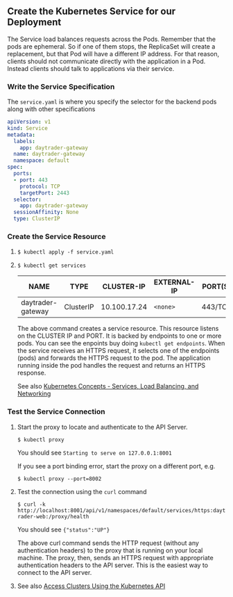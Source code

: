             
## Create the Kubernetes Service for our Deployment

The Service load balances requests across the Pods. Remember that the pods are ephemeral. So if one of them stops, the ReplicaSet will 
create a replacement, but that Pod will have a different IP address. For that reason, clients should not communicate directly with the 
application in a Pod. Instead clients should talk to applications via their service. 
    
    
### Write the Service Specification

The `service.yaml` is where you specify the selector for the backend pods along with other specifications

```yaml
apiVersion: v1
kind: Service
metadata:
  labels:
    app: daytrader-gateway
  name: daytrader-gateway
  namespace: default
spec:
  ports:
  - port: 443
    protocol: TCP
    targetPort: 2443
  selector:
    app: daytrader-gateway
  sessionAffinity: None
  type: ClusterIP
```

### Create the Service Resource

1.  `$ kubectl apply -f service.yaml`
           
2.  `$ kubectl get services`
        
    NAME | TYPE | CLUSTER-IP | EXTERNAL-IP | PORT(S) | AGE
    ---- | ---- | ---------- | ----------- | ------- | ---
    daytrader-gateway | ClusterIP | 10.100.17.24 | `<none>` | 443/TCP | 38s
       
    The above command creates a service resource. This resource listens on the CLUSTER IP and PORT. It is backed by endpoints 
    to one or more pods. You can see the enpoints buy doing `kubectl get endpoints`. When the service receives an HTTPS request,
    it selects one of the endpoints (pods) and forwards the HTTPS request to the pod. The application running inside the pod 
    handles the request and returns an HTTPS response.
            
    See also [Kubernetes Concepts - Services, Load Balancing, and Networking](https://kubernetes.io/docs/concepts/services-networking/service)

### Test the Service Connection
                        
1.  Start the proxy to locate and authenticate to the API Server.
    
    `$ kubectl proxy`
        
    You should see `Starting to serve on 127.0.0.1:8001`
            
    If you see a port binding error, start the proxy on a different port, e.g.

    `$ kubectl proxy --port=8002`

2.  Test the connection using the `curl` command

    `$ curl -k http://localhost:8001/api/v1/namespaces/default/services/https:daytrader-web:/proxy/health`
    
    You should see `{"status":"UP"}`
    
    The above curl command sends the HTTP request (without any authentication headers) to the proxy that is running on your local machine.
    The proxy, then, sends an HTTPS request with appropriate authentication headers to the API server. This is the easiest way to connect 
    to the API server. 
    
3.  See also [Access Clusters Using the Kubernetes API](https://kubernetes.io/docs/tasks/administer-cluster/access-cluster-api/) 


